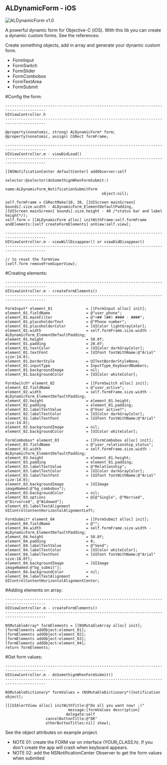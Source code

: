   ALDynamicForm - iOS
---------------

![ALDynamicForm v1.0](http://albertolourenco.com.br/aldynamicform-ios.png)

A powerful dynamic form for Objective-C (iOS).
With this lib you can create a dynamic custom forms. See the references:

Create something objects, add in array and generate your dynamic custom form.

- FormInput
- FormSwitch
- FormSlider
- FormCombobox
- FormTextArea
- FormSubmit

#Config the form:
    
    ----------------------------------------------------------------------------------------
    UIViewController.h
    ----------------------------------------------------------------------------------------
    
    @property(nonatomic, strong) ALDynamicForm* form;
    @property(nonatomic, assign) CGRect formFrame;

    ----------------------------------------------------------------------------------------
    UIViewController.m - viewDidLoad()
    ----------------------------------------------------------------------------------------
    
    [[NSNotificationCenter defaultCenter] addObserver:self
                                             selector:@selector(doSomethignWhenFormSubmit:)
                                                 name:ALDynamicForm_NotificationSubmitForm
                                               object:nil];
    
    self.formFrame = CGRectMake(10, 30, [[UIScreen mainScreen] bounds].size.width - ALDynamicForm_ElementDefaultPadding,     [[UIScreen mainScreen] bounds].size.height - 40 /*status bar and label height*/);
    self.form = [[ALDynamicForm alloc] initWithFrame:self.formFrame andElements:[self createFormElements] onView:self.view];

    ----------------------------------------------------------------------------------------
    UIViewController.m - viewWillDisappear() or viewDidDisappear()
    ----------------------------------------------------------------------------------------
    
    // to reset the formView
    [self.form removeFromSuperView];

#Creating elements:

    ----------------------------------------------------------------------------------------
    UIViewController.m - createFormElements()
    ----------------------------------------------------------------------------------------
    
    FormInput* element_01               = [[FormInput alloc] init];
    element_01.fieldName                = @"user_phone";
    element_01.maskFilter               = @"+## (##) #### - ####";
    element_01.placeholderText          = @"Phone number";
    element_01.placeholderColor         = [UIColor lightGrayColor];
    element_01.width                    = self.formFrame.size.width - ALDynamicForm_ElementDefaultPadding;
    element_01.height                   = 50.0f;
    element_01.padding                  = 20.0f;
    element_01.textColor                = [UIColor darkGrayColor];
    element_01.textFont                 = [UIFont fontWithName:@"Arial" size:14.0];
    element_01.borderStyle              = UITextBorderStyleNone;
    element_01.inputType                = InputType_KeyboardNumbers;
    element_01.backgroundImage          = nil;
    element_01.backgroundColor          = [UIColor whiteColor];

    FormSwitch* element_02              = [[FormSwitch alloc] init];
    element_02.fieldName                = @"user_active";
    element_02.width                    = self.formFrame.size.width - ALDynamicForm_ElementDefaultPadding;
    element_02.height                   = element_01.height;
    element_02.padding                  = element_01.padding;
    element_02.labelTextValue           = @"User active?";
    element_02.labelTextColor           = [UIColor darkGrayColor];
    element_02.labelTextFont            = [UIFont fontWithName:@"Arial" size:14.0];
    element_02.backgroundImage          = nil;
    element_02.backgroundColor          = [UIColor whiteColor];
    
    FormCombobox* element_03            = [[FormCombobox alloc] init];
    element_03.fieldName                = @"user_relationship_status";
    element_03.width                    = self.formFrame.size.width - ALDynamicForm_ElementDefaultPadding;
    element_03.height                   = element_01.height;
    element_03.padding                  = element_01.padding;
    element_03.labelTextValue           = @"Relationship";
    element_03.labelTextColor           = [UIColor darkGrayColor];
    element_03.labelTextFont            = [UIFont fontWithName:@"Arial" size:14.0];
    element_03.backgroundImage          = [UIImage imageNamed:@"bg_combobox"];
    element_03.backgroundColor          = nil;
    element_03.options                  = @[@"Single", @"Married", @"Dirvorced", @"Widowed"];
    element_03.labelTextAlignment       = UIControlContentHorizontalAlignmentLeft;
    
    FormSubmit* element_04              = [[FormSubmit alloc] init];
    element_04.fieldName                = @"";
    element_04.width                    = self.formFrame.size.width - ALDynamicForm_ElementDefaultPadding;
    element_04.height                   = 50.0f;
    element_04.padding                  = 0;
    element_04.labelTextValue           = @"Send";
    element_04.labelTextColor           = [UIColor whiteColor];
    element_04.labelTextFont            = [UIFont fontWithName:@"Arial" size:18.0f];
    element_04.backgroundImage          = [UIImage imageNamed:@"bg_submit"];
    element_04.backgroundColor          = nil;
    element_04.labelTextAlignment       = UIControlContentHorizontalAlignmentCenter;
    
#Adding elements on array:

    ----------------------------------------------------------------------------------------
    UIViewController.m - createFormElements()
    ----------------------------------------------------------------------------------------
    
    NSMutableArray* formElements = [[NSMutableArray alloc] init];
    [formElements addObject:element_01];
    [formElements addObject:element_02];
    [formElements addObject:element_03];
    [formElements addObject:element_04];
    return formElements;
    
#Get form values:
    
    ----------------------------------------------------------------------------------------
    UIViewController.m - doSomethignWhenFormSubmit()
    ----------------------------------------------------------------------------------------
    
    NSMutableDictionary* formValues = (NSMutableDictionary*)[notification object];
    
    [[[UIAlertView alloc] initWithTitle:@"Do all you want now! ;)"
                                message:[formValues description]
                               delegate:self
                      cancelButtonTitle:@"OK"
                      otherButtonTitles:nil] show];

See the object attributes on example project.

*   NOTE 01: create the FORM var on interface (YOUR_CLASS.h). If you don't create the app will crash when keyboard appears.
*   NOTE 02: add the NSNotificationCenter Observer to get the form values when submited
